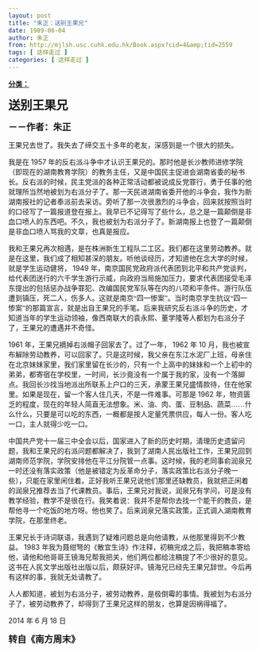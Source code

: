 ```yaml
---
layout: post
title: "朱正：送别王果兄"
date: 1989-06-04
author: 朱正
from: http://mjlsh.usc.cuhk.edu.hk/Book.aspx?cid=4&amp;tid=2559
tags: [ 这样走过 ]
categories: [ 这样走过 ]
---
```


<div style="margin: 15px 10px 10px 0px;">
<div>
<span id="ctl00_ContentPlaceHolder1_chapter1_SubjectLabel" style="font-weight:bold;text-decoration:underline;">
   分类：
  </span>
</div>
<p class="MsoNormal">
<o:p>
<b>
<font size="5">
</font>
</b>
</o:p>
</p>
<p class="MsoNormal">
<b>
<span lang="ZH-CN" style="font-family: 宋体;">
<font size="5">
     送别王果兄
    </font>
</span>
<font size="4">
<o:p>
</o:p>
</font>
</b>
</p>
<p class="MsoNormal">
<font size="4">
<span lang="ZH-CN" style="font-family: 宋体;">
<b>
     －－作者：朱正
    </b>
</span>
<o:p>
</o:p>
</font>
</p>
<p class="MsoNormal">
<o:p>
</o:p>
</p>
<p class="MsoNormal">
<span lang="ZH-CN" style="font-family: 宋体;">
   王果兄去世了。我失去了缔交五十多年的老友，深感到是一个很大的损失。
  </span>
<o:p>
</o:p>
</p>
<p class="MsoNormal">
<span lang="ZH-CN" style="font-family: 宋体;">
   我是在
  </span>
  1957
  <span lang="ZH-CN" style="font-family: 宋体;">
   年的反右派斗争中才认识王果兄的。那时他是长沙教师进修学院（即现在的湖南教育学院）的教务主任，又是中国民主促进会湖南省委的秘书长。反右派的时候，民主党派的各种正常活动都被说成反党罪行，勇于任事的他就理所当然地被划为右派分子了。那一天民进湖南省委开他的斗争会，我作为新湖南报社的记者奉派前去采访。旁听了那一次很激烈的斗争会，回来就按照当时的口径写了一篇报道登在报上。我早已不记得写了些什么，总之是一篇颠倒是非血口喷人的东西吧。不久，我也被划为右派分子了。新湖南报上也登了一篇颠倒是非血口喷人骂我的文章，也真是报应。
  </span>
<o:p>
</o:p>
</p>
<p class="MsoNormal">
<span lang="ZH-CN" style="font-family: 宋体;">
   我和王果兄再次相遇，是在株洲新生工程队二工区。我们都在这里劳动教养。就是在这里，我们成了相知甚深的朋友。听他谈经历，才知道他在念大学的时候，就是学生运动健将，
  </span>
  1949
  <span lang="ZH-CN" style="font-family: 宋体;">
   年，南京国民党政府派代表团到北平和共产党谈判，给代表团送行的六千学生游行示威，向政府当局施加压力，要求代表团接受毛泽东提出的包括惩办战争罪犯、改编国民党军队等在内的八项和平条件。游行队伍遭到镇压，死二人，伤多人。这就是南京“四一惨案”。当时南京学生抗议“四一惨案”的那篇宣言，就是出自王果兄的手笔。后来我研究反右派斗争的历史，才知道当年的学生运动领袖，像西南联大的袁永熙、董学隆等人都划为右派分子了，王果兄的遭遇并不奇怪。
  </span>
<o:p>
</o:p>
</p>
<p class="MsoNormal">
  1961
  <span lang="ZH-CN" style="font-family: 宋体;">
   年，王果兄摘掉右派帽子回家去了。过了一年，
  </span>
  1962
  <span lang="ZH-CN" style="font-family: 宋体;">
   年
  </span>
  10
  <span lang="ZH-CN" style="font-family: 宋体;">
   月，我也被宣布解除劳动教养，可以回家了。只是这时候，我父亲在东江水泥厂上班，母亲住在北京妹妹家里，我们家里留在长沙的，只有一个上高中的妹妹和一个上初中的弟弟，都寄宿在学校里，一时间，长沙竟没有一个属于我的家，没有一个落脚点。我回长沙找当地派出所联系上户口的三天，承蒙王果兄盛情款待，住在他家里。如果是现在，留一个客人住几天，不是一件难事。可那是
  </span>
  1962
  <span lang="ZH-CN" style="font-family: 宋体;">
   年，物资匮乏的程度，现在的年轻人简直无法想象。米、油、肉、蛋、豆制品、蔬菜……什么什么，只要是可以吃的东西，一概都是按人定量凭票供应，每人一份。客人吃一口，主人就得少吃一口。
  </span>
<o:p>
</o:p>
</p>
<p class="MsoNormal">
<span lang="ZH-CN" style="font-family: 宋体;">
   中国共产党十一届三中全会以后，国家进入了新的历史时期，清理历史遗留问题，我和王果兄的右派问题都解决了，我到了湖南人民出版社工作，王果兄回到湖南师范学院，学院安排他在平江分院管一点事。这时候，我的老同事俞润泉兄一时还没有落实政策（他是被错定为反革命分子，落实政策比右派分子晚一些），只能在家里闲住着。正好我听王果兄说他们那里还缺教员，我就把正闲着的润泉兄推荐去当了代课教员。事后，王果兄对我说，润泉兄有学问，可是没有教学经验，教学不是很在行。我笑着说：我并不是帮你去找一个能干的教员，是帮他寻一个吃饭的地方呀。他也笑了。后来润泉兄落实政策，正式调入湖南教育学院，在那里终老。
  </span>
<o:p>
</o:p>
</p>
<p class="MsoNormal">
<span lang="ZH-CN" style="font-family: 宋体;">
   王果兄长于诗词联语，我遇到了疑难问题总是向他请教，从他那里得到不少教益。
  </span>
  1983
  <span lang="ZH-CN" style="font-family: 宋体;">
   年我为聂绀弩的《散宜生诗》作注释，初稿完成之后，我把稿本寄给他，请他和他哥哥王镜海兄帮我把关，他们两位都给注稿提了不少很好的意见。这书在人民文学出版社出版以后，颇获好评。镜海兄已经先王果兄辞世。今后再有这样的事，我就无处请教了。
  </span>
<o:p>
</o:p>
</p>
<p class="MsoNormal">
<span lang="ZH-CN" style="font-family: 宋体;">
   人人都知道，被划为右派分子，被劳动教养，是极倒霉的事情。我被划为右派分子了，被劳动教养了，却得到了王果兄这样的朋友，也算是因祸得福了。
  </span>
<o:p>
</o:p>
</p>
<p class="MsoNormal">
  2014
  <span lang="ZH-CN" style="font-family: 宋体;">
   年
  </span>
  6
  <span lang="ZH-CN" style="font-family: 宋体;">
   月
  </span>
  18
  <span lang="ZH-CN" style="font-family: 宋体;">
   日
  </span>
<o:p>
</o:p>
</p>
<p class="MsoNormal">
<o:p>
<b>
<font size="4">
</font>
</b>
</o:p>
</p>
<p class="MsoNormal">
<span lang="ZH-CN" style="font-family: 宋体;">
<b>
<font size="4">
     转自《南方周末》
    </font>
</b>
</span>
</p>
</div>
